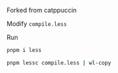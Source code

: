 Forked from catppuccin

Modify `compile.less`

Run

```bash
pnpm i less
```

```bash
pnpm lessc compile.less | wl-copy
```
